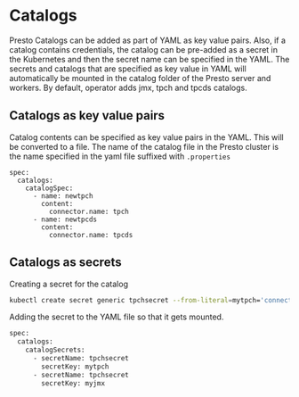# Catalogs 

Presto Catalogs can be added as part of YAML as key value pairs. Also, if a catalog contains credentials, the catalog can be pre-added as a secret in the Kubernetes and then the secret name can be specified in the YAML. The secrets and catalogs that are specified as key value in YAML will automatically be mounted in the catalog folder of the Presto server and workers. By default, operator adds jmx, tpch and tpcds catalogs. 

## Catalogs as key value pairs

Catalog contents can be specified as key value pairs in the YAML. This will be converted to a file. The name of the catalog file in the Presto cluster is the name specified in the yaml file suffixed with `.properties`

```
spec:
  catalogs:
    catalogSpec:
      - name: newtpch
        content:
          connector.name: tpch
      - name: newtpcds
        content:
          connector.name: tpcds
```

## Catalogs as secrets

Creating a secret for the catalog

```bash 
kubectl create secret generic tpchsecret --from-literal=mytpch='connector.name=tpch' --from-literal=myjmx='connector.name=jmx'
```
Adding the secret to the YAML file so that it gets mounted. 

```bash
spec:
  catalogs:
    catalogSecrets:
      - secretName: tpchsecret
        secretKey: mytpch
      - secretName: tpchsecret
        secretKey: myjmx
```